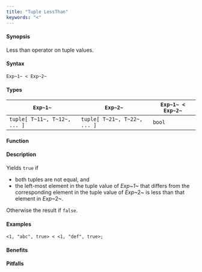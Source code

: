 ```yaml
---
title: "Tuple LessThan"
keywords: "<"
---
```


#### Synopsis

Less than operator on tuple values.

#### Syntax

`Exp~1~ < Exp~2~`

#### Types


| `Exp~1~`                      |  `Exp~2~`                      | `Exp~1~ < Exp~2~`  |
| --- | --- | --- |
| `tuple[ T~11~, T~12~, ... ]` |  `tuple[ T~21~, T~22~, ... ]` | `bool`                |


#### Function

#### Description

Yields `true` if 

*  both tuples are not equal, and
*  the left-most element in the tuple value of _Exp~1~_ that differs from the corresponding element in the tuple 
value of _Exp_~2~ is less than that element in _Exp_~2~.


Otherwise the result if `false`.

#### Examples

```rascal-shell
<1, "abc", true> < <1, "def", true>;
```

#### Benefits

#### Pitfalls

